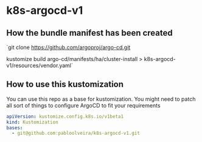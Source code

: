 # k8s-argocd-v1

## How the bundle manifest has been created

`git clone https://github.com/argoproj/argo-cd.git

kustomize build argo-cd/manifests/ha/cluster-install > k8s-argocd-v1/resources/vendor.yaml`

## How to use this kustomization
You can use this repo as a base for kustomization. You might need to patch all sort of things to configure ArgoCD to fit your requirements

``` yaml
apiVersion: kustomize.config.k8s.io/v1beta1
kind: Kustomization
bases:
  - git@github.com:pabloolveira/k8s-argocd-v1.git
```


